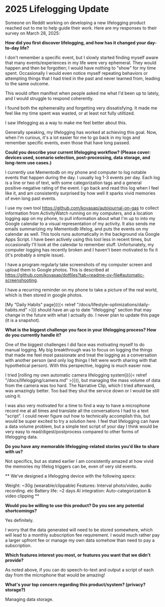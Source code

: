 # 2025 Lifelogging Update

Someone on Reddit working on developing a new lifelogging product reached out to
me to help guide their work.
Here are my responses to their survey on March 28, 2025:

**How did you first discover lifelogging, and how has it changed your day-to-day life?**

I don't remember a specific event, but I slowly started finding myself aware
that many events/experiences in my life were very ephemeral.
They would happen and then be forgotten; I would have nothing to "show" for my
time spent.
Occasionally I would even notice myself repeating behaviors or attempting things
that I had tried in the past and never learned from, leading to the same
outcome.

This would often manifest when people asked me what I'd been up to lately, and I
would struggle to respond coherently.

I found both the ephemerality and forgetting very dissatisfying.
It made me feel like my time spent was wasted, or at least not fully utiltized.

I saw lifelogging as a way to make me feel better about this.

Generally speaking, my lifelogging has worked at achieving this goal.
Now, when I'm curious, it's a lot easier for me to go back in my logs and
remember specific events, even those that have long passed.

**Could you describe your current lifelogging workflow? (Please cover: devices used, scenario selection, post-processing, data storage, and long-term use cases.)**

I currently use Mementodb on my phone and computer to log notable events that
happen during the day.
I usually log 1-3 events per day.
Each log is a line or two of text, with some categorization tags and a general
positive-negative rating of the event.
I go back and read this log when I feel like it, and am consistently surprised
by how well it sparks vivid memories of even long past events.

I use my own tool https://github.com/kovasap/autojournal-on-gas to collect
information from ActivityWatch running on my computers, and a location logging
app on my phone, to pull information about what I'm up to into my Google
calendar to a visual representation of my activity.
It also sends me emails summarizing my Mementodb lifelog, and puts the events on
my calendar as well.
This tools runs automatically in the background via Google Apps Script.
I have been actively using this tool less in recent times, but occasionally I'll
look at the calendar to remember stuff.
Unfortunately, my computer logging has recently broken and I haven't been
motivated to fix it (it's probably a simple issue).

I have a program regularly take screenshots of my computer screen and upload
them to Google photos.
This is described at
https://github.com/kovasap/dotfiles?tab=readme-ov-file#automatic-screenshooting.

I have a recurring reminder on my phone to take a picture of the real world,
which is then stored in google photos.

[My "Daily Habits" page]({{< relref
"/docs/lifestyle-optimizations/daily-habits.md" >}}) should have an up to date
"lifelogging" section that may change in the future with what I actually do.
I never plan to update this page (it is a snapshot).

**What is the biggest challenge you face in your lifelogging process? How do you currently handle it?**

One of the biggest challenges I did face was motivating myself to do manual
logging.
My big breakthrough was to focus on logging the things that made me feel most
passionate and treat the logging as a conversation with another person (and only
log things I felt were worth sharing with that hypothetical person).
With this perspective, logging is much easier now.

I tried [rolling my own automatic camera lifelogging system]({{< relref
"/docs/lifelogging/camera.md" >}})), but managing the mass volume of data from
the camera was too hard.
The Narrative Clip, which I tried afterward, was amazingly better.
Too bad they shut the service down or I would be still using it.

I was also very motivated for a time to find a way to have a microphone record
me at all times and translate all the conversations I had to a text "script".
I could never figure out how to technically accomplish this, but would be super
excited to try a solution here.
I feel that lifelogging can have a data volume problem, but a simple text script
of your day I think would be very easy to read/digest/postprocess compared to
other forms of lifelogging data.

**Do you have any memorable lifelogging-related stories you’d like to share with us?**

Not specifics, but as stated earlier I am consistently amazed at how vivid the
memories my lifelog triggers can be, even of very old events.

**
We’ve designed a lifelogging device with the following specs:

Weight: ~30g (wearable/clippable)
Features: Interval photo/video, audio recording. etc
Battery life: ~2 days
AI integration: Auto-categorization & video clipping
**

**Would you be willing to use this product? Do you see any potential shortcomings?**

Yes definitely.

I worry that the data generated will need to be stored somewhere, which will
lead to a monthly subscription fee requirement.
I would much rather pay a larger upfront fee or manage my own data somehow than
need to pay a subscription.

**Which features interest you most, or features you want that we didn't provide?**

As noted above, if you can do speech-to-text and output a script of each day
from the microphone that would be amazing!

**What's your top concern regarding this product/system? (privacy? storage?)**

Managing data storage.
